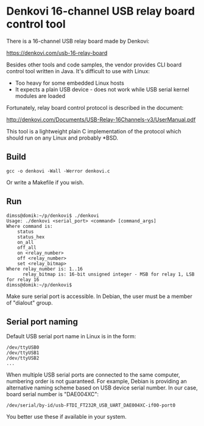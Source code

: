 # Denkovi 16-channel USB relay board control tool

There is a 16-channel USB relay board made by Denkovi:

https://denkovi.com/usb-16-relay-board

Besides other tools and code samples, the vendor provides CLI board control tool written in Java. It's difficult to use with Linux:

* Too heavy for some embedded Linux hosts
* It expects a plain USB device - does not work while USB serial kernel modules are loaded

Fortunately, relay board control protocol is described in the document:

http://denkovi.com/Documents/USB-Relay-16Channels-v3/UserManual.pdf

This tool is a lightweight plain C implementation of the protocol which should run on any Linux and probably *BSD.

## Build

```
gcc -o denkovi -Wall -Werror denkovi.c
```

Or write a Makefile if you wish.

## Run

```
dimss@domik:~/p/denkovi$ ./denkovi 
Usage: ./denkovi <serial_port> <command> [command_args]
Where command is:
    status
    status_hex
    on_all
    off_all
    on <relay_number>
    off <relay_number>
    set <relay_bitmap>
Where relay_number is: 1..16
      relay_bitmap is: 16-bit unsigned integer - MSB for relay 1, LSB for relay 16
dimss@domik:~/p/denkovi$
```

Make sure serial port is accessible.
In Debian, the user must be a member of "dialout" group.

## Serial port naming

Default USB serial port name in Linux is in the form:

```
/dev/ttyUSB0
/dev/ttyUSB1
/dev/ttyUSB2
...
```

When multiple USB serial ports are connected to the same computer, numbering order is not guaranteed.
For example, Debian is providing an alternative naming scheme based on USB device serial number.
In our case, board serial number is "DAE004XC":

```
/dev/serial/by-id/usb-FTDI_FT232R_USB_UART_DAE004XC-if00-port0
```

You better use these if available in your system.
